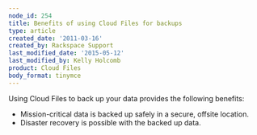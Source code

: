 ```yaml
---
node_id: 254
title: Benefits of using Cloud Files for backups
type: article
created_date: '2011-03-16'
created_by: Rackspace Support
last_modified_date: '2015-05-12'
last_modified_by: Kelly Holcomb
product: Cloud Files
body_format: tinymce
---
```


Using Cloud Files to back up your data provides the following benefits:

-   Mission-critical data is backed up safely in a
    secure, offsite location.
-   Disaster recovery is possible with the backed up data.


